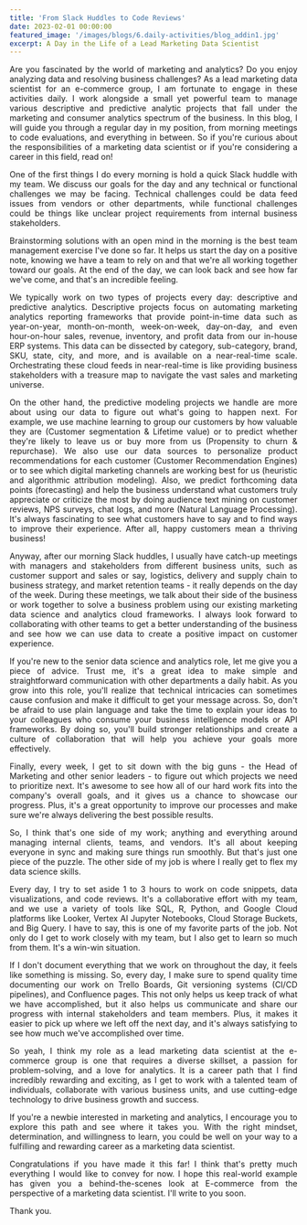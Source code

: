 ```yaml
---
title: 'From Slack Huddles to Code Reviews'
date: 2023-02-01 00:00:00
featured_image: '/images/blogs/6.daily-activities/blog_addin1.jpg'
excerpt: A Day in the Life of a Lead Marketing Data Scientist
---
```



<style>
body {
text-align: justify}
</style>

Are you fascinated by the world of marketing and analytics? Do you enjoy analyzing data and resolving business challenges? As a lead marketing data scientist for an e-commerce group, I am fortunate to engage in these activities daily. I work alongside a small yet powerful team to manage various descriptive and predictive analytic projects that fall under the marketing and consumer analytics spectrum of the business. In this blog, I will guide you through a regular day in my position, from morning meetings to code evaluations, and everything in between. So if you're curious about the responsibilities of a marketing data scientist or if you're considering a career in this field, read on!

One of the first things I do every morning is hold a quick Slack huddle with my team. We discuss our goals for the day and any technical or functional challenges we may be facing. Technical challenges could be data feed issues from vendors or other departments, while functional challenges could be things like unclear project requirements from internal business stakeholders.

Brainstorming solutions with an open mind in the morning is the best team management exercise I've done so far. It helps us start the day on a positive note, knowing we have a team to rely on and that we're all working together toward our goals. At the end of the day, we can look back and see how far we've come, and that's an incredible feeling.

We typically work on two types of projects every day: descriptive and predictive analytics. Descriptive projects focus on automating marketing analytics reporting frameworks that provide point-in-time data such as year-on-year, month-on-month, week-on-week, day-on-day, and even hour-on-hour sales, revenue, inventory, and profit data from our in-house ERP systems. This data can be dissected by category, sub-category, brand, SKU, state, city, and more, and is available on a near-real-time scale. Orchestrating these cloud feeds in near-real-time is like providing business stakeholders with a treasure map to navigate the vast sales and marketing universe.

On the other hand, the predictive modeling projects we handle are more about using our data to figure out what's going to happen next. For example, we use machine learning to group our customers by how valuable they are (Customer segmentation & Lifetime value) or to predict whether they're likely to leave us or buy more from us (Propensity to churn & repurchase). We also use our data sources to personalize product recommendations for each customer (Customer Recommendation Engines) or to see which digital marketing channels are working best for us (heuristic and algorithmic attribution modeling). Also, we predict forthcoming data points (forecasting) and help the business understand what customers truly appreciate or criticize the most by doing audience text mining on customer reviews, NPS surveys, chat logs, and more (Natural Language Processing). It's always fascinating to see what customers have to say and to find ways to improve their experience. After all, happy customers mean a thriving business!

Anyway, after our morning Slack huddles, I usually have catch-up meetings with managers and stakeholders from different business units, such as customer support and sales or say, logistics, delivery and supply chain to business strategy, and market retention teams - it really depends on the day of the week. During these meetings, we talk about their side of the business or work together to solve a business problem using our existing marketing data science and analytics cloud frameworks. I always look forward to collaborating with other teams to get a better understanding of the business and see how we can use data to create a positive impact on customer experience.

If you're new to the senior data science and analytics role, let me give you a piece of advice. Trust me, it's a great idea to make simple and straightforward communication with other departments a daily habit. As you grow into this role, you'll realize that technical intricacies can sometimes cause confusion and make it difficult to get your message across. So, don't be afraid to use plain language and take the time to explain your ideas to your colleagues who consume your business intelligence models or API frameworks. By doing so, you'll build stronger relationships and create a culture of collaboration that will help you achieve your goals more effectively.

Finally, every week, I get to sit down with the big guns - the Head of Marketing and other senior leaders - to figure out which projects we need to prioritize next. It's awesome to see how all of our hard work fits into the company's overall goals, and it gives us a chance to showcase our progress. Plus, it's a great opportunity to improve our processes and make sure we're always delivering the best possible results.

So, I think that's one side of my work; anything and everything around managing internal clients, teams, and vendors. It's all about keeping everyone in sync and making sure things run smoothly. But that's just one piece of the puzzle. The other side of my job is where I really get to flex my data science skills.

Every day, I try to set aside 1 to 3 hours to work on code snippets, data visualizations, and code reviews. It's a collaborative effort with my team, and we use a variety of tools like SQL, R, Python, and Google Cloud platforms like Looker, Vertex AI Jupyter Notebooks, Cloud Storage Buckets, and Big Query. I have to say, this is one of my favorite parts of the job. Not only do I get to work closely with my team, but I also get to learn so much from them. It's a win-win situation.

If I don't document everything that we work on throughout the day, it feels like something is missing. So, every day, I make sure to spend quality time documenting our work on Trello Boards, Git versioning systems (CI/CD pipelines), and Confluence pages. This not only helps us keep track of what we have accomplished, but it also helps us communicate and share our progress with internal stakeholders and team members. Plus, it makes it easier to pick up where we left off the next day, and it's always satisfying to see how much we've accomplished over time.

So yeah, I think my role as a lead marketing data scientist at the e-commerce group is one that requires a diverse skillset, a passion for problem-solving, and a love for analytics. It is a career path that I find incredibly rewarding and exciting, as I get to work with a talented team of individuals, collaborate with various business units, and use cutting-edge technology to drive business growth and success.

If you're a newbie interested in marketing and analytics, I encourage you to explore this path and see where it takes you. With the right mindset, determination, and willingness to learn, you could be well on your way to a fulfilling and rewarding career as a marketing data scientist.

Congratulations if you have made it this far! I think that's pretty much everything I would like to convey for now. I hope this real-world example has given you a behind-the-scenes look at E-commerce from the perspective of a marketing data scientist. I'll write to you soon.

Thank you.
